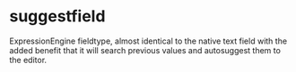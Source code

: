 suggestfield
============

ExpressionEngine fieldtype, almost identical to the native text field with the added benefit that it will search previous values and autosuggest them to the editor.
